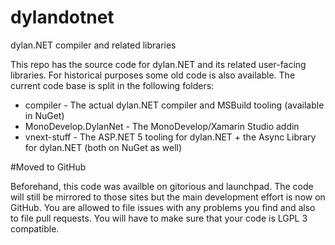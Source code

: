 # dylandotnet
dylan.NET compiler and related libraries

This repo has the source code for dylan.NET and its related user-facing libraries. For historical purposes some old code is also available. The current code base is split in the following folders:

* compiler - The actual dylan.NET compiler and MSBuild tooling (available in NuGet)
* MonoDevelop.DylanNet - The MonoDevelop/Xamarin Studio addin
* vnext-stuff - The ASP.NET 5 tooling for dylan.NET + the Async Library for dylan.NET (both on NuGet as well)

#Moved to GitHub

Beforehand, this code was availble on gitorious and launchpad. The code will still be mirrored to those sites but the main development effort is now on GitHub. You are allowed to file issues with any problems you find and also to file pull requests. You will have to make sure that your code is LGPL 3 compatible.
